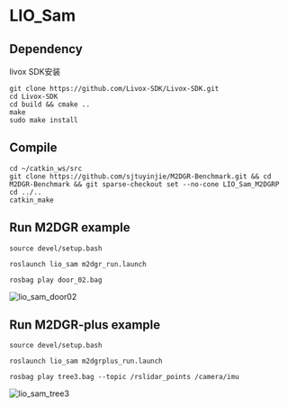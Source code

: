 # LIO_Sam


## Dependency
livox SDK安装
```
git clone https://github.com/Livox-SDK/Livox-SDK.git
cd Livox-SDK
cd build && cmake ..
make
sudo make install
```
## Compile

```
cd ~/catkin_ws/src
git clone https://github.com/sjtuyinjie/M2DGR-Benchmark.git && cd M2DGR-Benchmark && git sparse-checkout set --no-cone LIO_Sam_M2DGRP
cd ../..
catkin_make
```

## Run M2DGR example

```
source devel/setup.bash

roslaunch lio_sam m2dgr_run.launch

rosbag play door_02.bag
```
![lio_sam_door02](https://github.com/sjtuyinjie/M2DGR-Benchmark/blob/main/LIO_Sam_M2DGRP/image/Peek%202024-10-13%2013-57.gif)
## Run M2DGR-plus example

```
source devel/setup.bash

roslaunch lio_sam m2dgrplus_run.launch

rosbag play tree3.bag --topic /rslidar_points /camera/imu
```
![lio_sam_tree3](https://github.com/sjtuyinjie/M2DGR-Benchmark/blob/main/LIO_Sam_M2DGRP/image/plus.gif)
